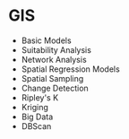# GIS

- Basic Models
- Suitability Analysis
- Network Analysis
- Spatial Regression Models
- Spatial Sampling
- Change Detection
- Ripley's K
- Kriging
- Big Data
- DBScan
